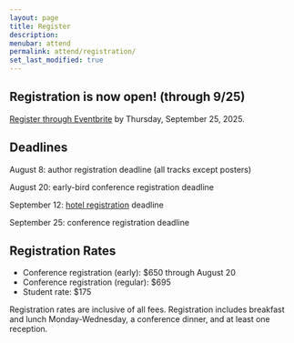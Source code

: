 ```yaml
---
layout: page
title: Register
description: 
menubar: attend
permalink: attend/registration/
set_last_modified: true
---
```

## Registration is now open! (through 9/25)
[Register through Eventbrite](https://www.eventbrite.com/e/usrse25-conference-code-practices-and-people-tickets-1406300736359) by Thursday, September 25, 2025.

## Deadlines

August 8: author registration deadline (all tracks except posters)

August 20: early-bird conference registration deadline

September 12: [hotel registration](https://us-rse.org/usrse25/attend/travel/#:~:text=Philadelphia%2C%20PA%2019106-,Room%20Reservations,-We%E2%80%99d%20greatly%20appreciate) deadline

September 25: conference registration deadline

## Registration Rates

* Conference registration (early): $650 through August 20
* Conference registration (regular): $695
* Student rate: $175

Registration rates are inclusive of all fees.  Registration includes breakfast and lunch Monday-Wednesday, a conference dinner, and at least one reception.  

